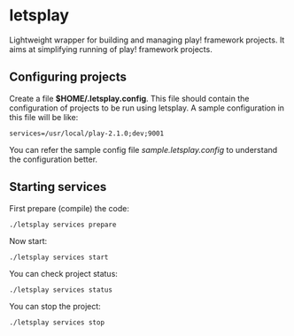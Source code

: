 # letsplay

Lightweight wrapper for building and managing play! framework projects. It aims at simplifying running of play! framework projects.


## Configuring projects

Create a file **$HOME/.letsplay.config**. This file should contain the configuration of projects to be run using letsplay.
A sample configuration in this file will be like:

    services=/usr/local/play-2.1.0;dev;9001

You can refer the sample config file *sample.letsplay.config* to understand the configuration better.


## Starting services

First prepare (compile) the code:

    ./letsplay services prepare

Now start:

    ./letsplay services start

You can check project status:

    ./letsplay services status

You can stop the project:

    ./letsplay services stop

